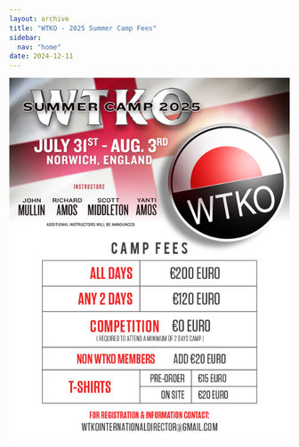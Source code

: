 ```yaml
---
layout: archive
title: "WTKO - 2025 Summer Camp Fees"
sidebar:
  nav: "home"
date: 2024-12-11
---
```

![WTKO - 2025 Summer Camp Fees](../assets/images/camp-fees.jpg)
